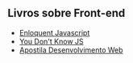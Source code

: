 ## Livros sobre Front-end

- [Enloquent Javascript](https://github.com/braziljs/eloquente-javascript)
- [You Don't Know JS](https://github.com/cezaraugusto/You-Dont-Know-JS)
- [Apostila Desenvolvimento Web](https://www.caelum.com.br/apostila-html-css-javascript/)
